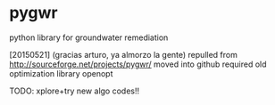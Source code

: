# pygwr
python library for groundwater remediation

[20150521]	(gracias arturo, ya almorzo la gente)
repulled from http://sourceforge.net/projects/pygwr/
moved into github
required old optimization library openopt

TODO: xplore+try new algo codes!!
